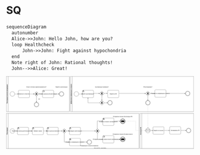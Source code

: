 # SQ

``` mermaid
sequenceDiagram
  autonumber
  Alice->>John: Hello John, how are you?
  loop Healthcheck
      John->>John: Fight against hypochondria
  end
  Note right of John: Rational thoughts!
  John-->>Alice: Great!
```

![alt text](https://raw.githubusercontent.com/geksogen/TZ_SA_/master/BRD/diagrams/BPM_client.svg)
